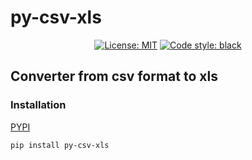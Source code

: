 # py-csv-xls

<p align="center">
<a href="https://github.com/psf/black/blob/main/LICENSE"><img alt="License: MIT" src="https://black.readthedocs.io/en/stable/_static/license.svg"></a>
<a href="https://github.com/psf/black"><img alt="Code style: black" src="https://img.shields.io/badge/code%20style-black-000000.svg"></a>
</p>

## Converter from csv format to xls

### Installation
[PYPI](https://github.com/pog7x/py-csv-xls/)
```shell script
pip install py-csv-xls
```
